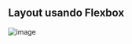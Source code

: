 ## Layout usando Flexbox 

![image](https://user-images.githubusercontent.com/72363220/159479117-f8405927-035a-4bc1-9c71-fdd578f1985d.png)
